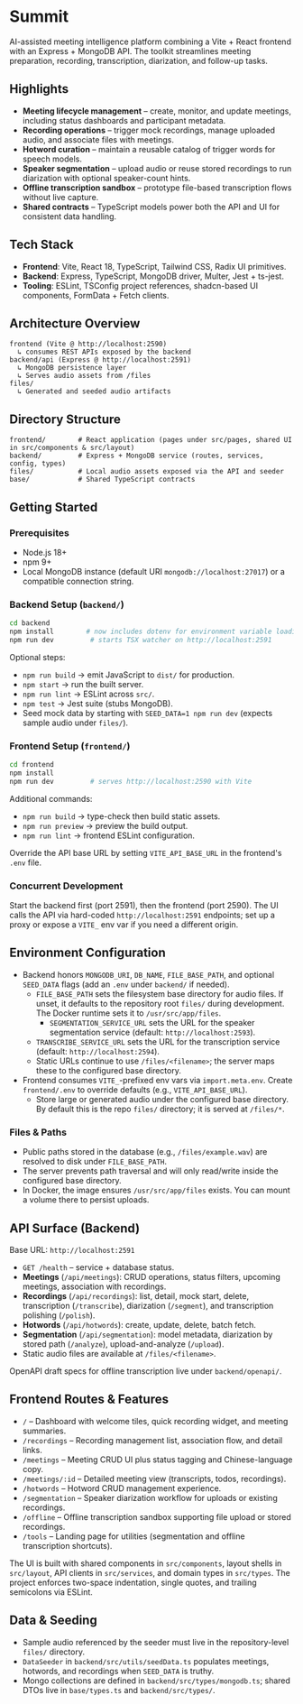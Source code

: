 # Summit

AI-assisted meeting intelligence platform combining a Vite + React frontend with an Express + MongoDB API. The toolkit streamlines meeting preparation, recording, transcription, diarization, and follow-up tasks.

## Highlights
- **Meeting lifecycle management** – create, monitor, and update meetings, including status dashboards and participant metadata.
- **Recording operations** – trigger mock recordings, manage uploaded audio, and associate files with meetings.
- **Hotword curation** – maintain a reusable catalog of trigger words for speech models.
- **Speaker segmentation** – upload audio or reuse stored recordings to run diarization with optional speaker-count hints.
- **Offline transcription sandbox** – prototype file-based transcription flows without live capture.
- **Shared contracts** – TypeScript models power both the API and UI for consistent data handling.

## Tech Stack
- **Frontend**: Vite, React 18, TypeScript, Tailwind CSS, Radix UI primitives.
- **Backend**: Express, TypeScript, MongoDB driver, Multer, Jest + ts-jest.
- **Tooling**: ESLint, TSConfig project references, shadcn-based UI components, FormData + Fetch clients.

## Architecture Overview
```
frontend (Vite @ http://localhost:2590)
  ↳ consumes REST APIs exposed by the backend
backend/api (Express @ http://localhost:2591)
  ↳ MongoDB persistence layer
  ↳ Serves audio assets from /files
files/
  ↳ Generated and seeded audio artifacts
```

## Directory Structure
```
frontend/        # React application (pages under src/pages, shared UI in src/components & src/layout)
backend/         # Express + MongoDB service (routes, services, config, types)
files/           # Local audio assets exposed via the API and seeder
base/            # Shared TypeScript contracts
```

## Getting Started

### Prerequisites
- Node.js 18+
- npm 9+
- Local MongoDB instance (default URI `mongodb://localhost:27017`) or a compatible connection string.

### Backend Setup (`backend/`)
```bash
cd backend
npm install        # now includes dotenv for environment variable loading
npm run dev         # starts TSX watcher on http://localhost:2591
```
Optional steps:
- `npm run build` → emit JavaScript to `dist/` for production.
- `npm start` → run the built server.
- `npm run lint` → ESLint across `src/`.
- `npm test` → Jest suite (stubs MongoDB).
- Seed mock data by starting with `SEED_DATA=1 npm run dev` (expects sample audio under `files/`).

### Frontend Setup (`frontend/`)
```bash
cd frontend
npm install
npm run dev         # serves http://localhost:2590 with Vite
```
Additional commands:
- `npm run build` → type-check then build static assets.
- `npm run preview` → preview the build output.
- `npm run lint` → frontend ESLint configuration.

Override the API base URL by setting `VITE_API_BASE_URL` in the frontend's `.env` file.

### Concurrent Development
Start the backend first (port 2591), then the frontend (port 2590). The UI calls the API via hard-coded `http://localhost:2591` endpoints; set up a proxy or expose a `VITE_` env var if you need a different origin.

## Environment Configuration
- Backend honors `MONGODB_URI`, `DB_NAME`, `FILE_BASE_PATH`, and optional `SEED_DATA` flags (add an `.env` under `backend/` if needed).
  - `FILE_BASE_PATH` sets the filesystem base directory for audio files. If unset, it defaults to the repository root `files/` during development. The Docker runtime sets it to `/usr/src/app/files`.
    - `SEGMENTATION_SERVICE_URL` sets the URL for the speaker segmentation service (default: `http://localhost:2593`).
  - `TRANSCRIBE_SERVICE_URL` sets the URL for the transcription service (default: `http://localhost:2594`).
  - Static URLs continue to use `/files/<filename>`; the server maps these to the configured base directory.
- Frontend consumes `VITE_`-prefixed env vars via `import.meta.env`. Create `frontend/.env` to override defaults (e.g., `VITE_API_BASE_URL`).
  - Store large or generated audio under the configured base directory. By default this is the repo `files/` directory; it is served at `/files/*`.

### Files & Paths
- Public paths stored in the database (e.g., `/files/example.wav`) are resolved to disk under `FILE_BASE_PATH`.
- The server prevents path traversal and will only read/write inside the configured base directory.
- In Docker, the image ensures `/usr/src/app/files` exists. You can mount a volume there to persist uploads.

## API Surface (Backend)
Base URL: `http://localhost:2591`

- `GET /health` – service + database status.
- **Meetings** (`/api/meetings`): CRUD operations, status filters, upcoming meetings, association with recordings.
- **Recordings** (`/api/recordings`): list, detail, mock start, delete, transcription (`/transcribe`), diarization (`/segment`), and transcription polishing (`/polish`).
- **Hotwords** (`/api/hotwords`): create, update, delete, batch fetch.
- **Segmentation** (`/api/segmentation`): model metadata, diarization by stored path (`/analyze`), upload-and-analyze (`/upload`).
- Static audio files are available at `/files/<filename>`.

OpenAPI draft specs for offline transcription live under `backend/openapi/`.

## Frontend Routes & Features
- `/` – Dashboard with welcome tiles, quick recording widget, and meeting summaries.
- `/recordings` – Recording management list, association flow, and detail links.
- `/meetings` – Meeting CRUD UI plus status tagging and Chinese-language copy.
- `/meetings/:id` – Detailed meeting view (transcripts, todos, recordings).
- `/hotwords` – Hotword CRUD management experience.
- `/segmentation` – Speaker diarization workflow for uploads or existing recordings.
- `/offline` – Offline transcription sandbox supporting file upload or stored recordings.
- `/tools` – Landing page for utilities (segmentation and offline transcription shortcuts).

The UI is built with shared components in `src/components`, layout shells in `src/layout`, API clients in `src/services`, and domain types in `src/types`. The project enforces two-space indentation, single quotes, and trailing semicolons via ESLint.

## Data & Seeding
- Sample audio referenced by the seeder must live in the repository-level `files/` directory.
- `DataSeeder` in `backend/src/utils/seedData.ts` populates meetings, hotwords, and recordings when `SEED_DATA` is truthy.
- Mongo collections are defined in `backend/src/types/mongodb.ts`; shared DTOs live in `base/types.ts` and `backend/src/types/`.
